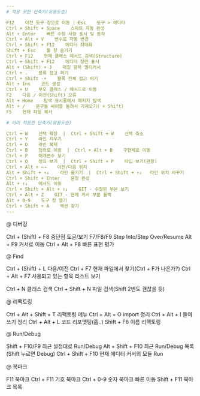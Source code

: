 ```yaml
---                                                                                                                                                              
# 적응 못한 단축키(유용도순)

F12    이전 도구 창으로 이동 | Esc    도구 > 에디터
Ctrl + Shift + Space    스마트 자동 완성
Alt + Enter    빠른 수정 사항 표시 및 동작
Ctrl + Alt + V    변수로 자동 변경
Ctrl + Shift + F12    에디터 최대화
Shift + Esc    툴 창 숨기기
Ctrl + F12    현재 클래스 메서드 검색(Structure)
Ctrl + Shift + F12    에디터 창만 표시
Alt + (Shift) + J    매칭 항목 멀티커서
Ctrl + .    블록 접고 펴기
Ctrl + Shift -+    블록 전체 접고 펴기
Alt + Ins    코드 생성
Ctrl + U    부모 클래스 / 메서드로 이동
F2    다음 / 이전(Shift) 오류
Alt + Home    탐색 표시줄에서 패키지 탐색
Alt + /    문구들 싸이클 돌려서 가져오기( + Shift)
F5    현재 파일 복사

# 이미 적응한 단축키(유용도순)

Ctrl + W    선택 확장  |  Ctrl + Shift + W    선택 축소
Ctrl + Y    라인 지우기
Ctrl + D    라인 복제
Ctrl + B    정의로 이동  |  Ctrl + Alt + B    구현체로 이동
Ctrl + P    매개변수 보기
Ctrl + Q    정의 보기  |  Ctrl + Shift + P    타입 보기(편함)
Ctrl + Alt + ←→    이전/다음 위치
Alt + Shift + ↑↓    라인 옮기기  |  Ctrl + Shift + ↑↓   라인 위치 바꾸기
Ctrl + Shift + Enter    문장 완성
Alt + ↑↓    메서드 이동
Ctrl + Shift + Alt + ↑↓    GIT - 수정된 부분 보기
Ctrl + Alt + Z    GIT - 현재 커서 부분 롤백
Alt + 0-9    도구 창 열기
Ctrl + Shift + A    액션 찾기
---                                                                                                                                          
```

@ 디버깅

Ctrl + (Shift) + F8    중단점 토글/보기
F7/F8/F9    Step Into/Step Over/Resume
Alt + F9    커서로 이동
Ctrl + Alt + F8    빠른 표현 평가


@ Find

Ctrl + (Shift) + L    다음/이전
Ctrl + F7    현재 파일에서 찾기(Ctrl + F가 나은가?)
Ctrl + Alt + F7    사용되고 있는 항목 리스트 보기

Ctrl + N    클래스 검색
Ctrl + Shift + N    파일 검색(Shift 2번도 괜찮을 듯)


@ 리팩토링

Ctrl + Alt + Shift + T    리팩토링 메뉴
Ctrl + Alt + O    import 정리
Ctrl + Alt + I    들여쓰기 정리
Ctrl + Alt + L    코드 리포맷팅(흠..)
Shift + F6    이름 리팩토링


@ Run/Debug

Shift + F10/F9    최근 설정대로 Run/Debug
Alt + Shift + F10    최근 Run/Debug 목록(Shift 누르면 Debug)
Ctrl + Shift + F10    현재 에디터 커서의 모듈 Run


@ 북마크

F11    북마크
Ctrl + F11    기호 북마크
Ctrl + 0-9    숫자 북마크 빠른 이동
Shift + F11    북마크 목록
